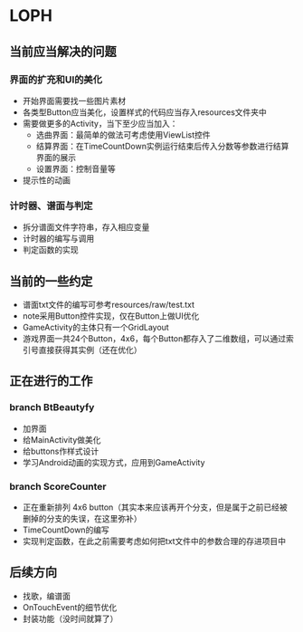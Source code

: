 # LOPH
## 当前应当解决的问题
### 界面的扩充和UI的美化
- 开始界面需要找一些图片素材
- 各类型Button应当美化，设置样式的代码应当存入resources文件夹中
- 需要做更多的Activity，当下至少应当加入：
  - 选曲界面：最简单的做法可考虑使用ViewList控件
  - 结算界面：在TimeCountDown实例运行结束后传入分数等参数进行结算界面的展示
  - 设置界面：控制音量等
- 提示性的动画
### 计时器、谱面与判定
- 拆分谱面文件字符串，存入相应变量
- 计时器的编写与调用
- 判定函数的实现
## 当前的一些约定
- 谱面txt文件的编写可参考resources/raw/test.txt
- note采用Button控件实现，仅在Button上做UI优化
- GameActivity的主体只有一个GridLayout
- 游戏界面一共24个Button，4x6，每个Button都存入了二维数组，可以通过索引号直接获得其实例（还在优化）
## 正在进行的工作
### branch BtBeautyfy
- 加界面
- 给MainActivity做美化
- 给buttons作样式设计
- 学习Android动画的实现方式，应用到GameActivity
### branch ScoreCounter
- 正在重新排列 4x6 button（其实本来应该再开个分支，但是属于之前已经被删掉的分支的失误，在这里弥补）
- TimeCountDown的编写
- 实现判定函数，在此之前需要考虑如何把txt文件中的参数合理的存进项目中
## 后续方向
- 找歌，编谱面
- OnTouchEvent的细节优化
- 封装功能（没时间就算了）

